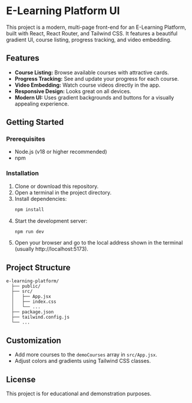 # E-Learning Platform UI

This project is a modern, multi-page front-end for an E-Learning Platform, built with React, React Router, and Tailwind CSS. It features a beautiful gradient UI, course listing, progress tracking, and video embedding.

## Features
- **Course Listing:** Browse available courses with attractive cards.
- **Progress Tracking:** See and update your progress for each course.
- **Video Embedding:** Watch course videos directly in the app.
- **Responsive Design:** Looks great on all devices.
- **Modern UI:** Uses gradient backgrounds and buttons for a visually appealing experience.

## Getting Started

### Prerequisites
- Node.js (v18 or higher recommended)
- npm

### Installation
1. Clone or download this repository.
2. Open a terminal in the project directory.
3. Install dependencies:
   ```powershell
   npm install
   ```
4. Start the development server:
   ```powershell
   npm run dev
   ```
5. Open your browser and go to the local address shown in the terminal (usually http://localhost:5173).

## Project Structure
```
e-learning-platform/
  ├── public/
  ├── src/
  │   ├── App.jsx
  │   ├── index.css
  │   └── ...
  ├── package.json
  ├── tailwind.config.js
  └── ...
```

## Customization
- Add more courses to the `demoCourses` array in `src/App.jsx`.
- Adjust colors and gradients using Tailwind CSS classes.

## License
This project is for educational and demonstration purposes.
